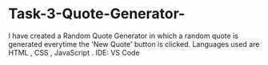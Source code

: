 # Task-3-Quote-Generator-
I have created a Random Quote Generator in which a random quote is generated everytime the 'New Quote' button is clicked.
Languages used are HTML , CSS , JavaScript .
IDE: VS Code
